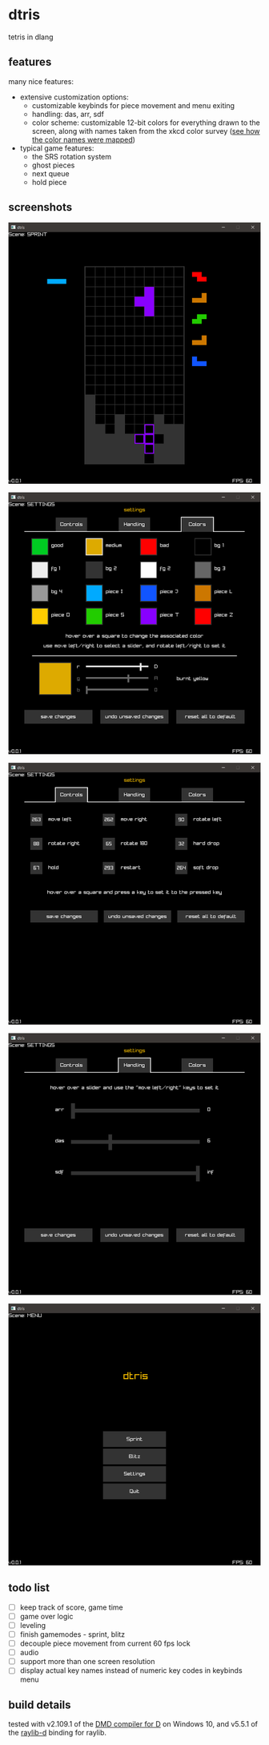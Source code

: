 # dtris

tetris in dlang

## features

many nice features:

- extensive customization options:
  - customizable keybinds for piece movement and menu exiting
  - handling: das, arr, sdf
  - color scheme: customizable 12-bit colors for everything drawn to the screen, along with names taken from the xkcd color survey ([see how the color names were mapped](https://github.com/benrosenberg/12bit-color-names))
- typical game features:
  - the SRS rotation system
  - ghost pieces
  - next queue
  - hold piece

## screenshots

![game](screenshots/game.PNG)

![colors](screenshots/colors.PNG)

![keybinds](screenshots/keybinds.PNG)

![handling](screenshots/handling.PNG)

![menu](screenshots/menu.PNG)


## todo list

- [ ] keep track of score, game time
- [ ] game over logic
- [ ] leveling
- [ ] finish gamemodes - sprint, blitz
- [ ] decouple piece movement from current 60 fps lock
- [ ] audio
- [ ] support more than one screen resolution
- [ ] display actual key names instead of numeric key codes in keybinds menu

## build details

tested with v2.109.1 of the [DMD compiler for D](https://dlang.org/download.html#dmd) on Windows 10, and v5.5.1 of the [raylib-d](https://code.dlang.org/packages/raylib-d) binding for raylib.